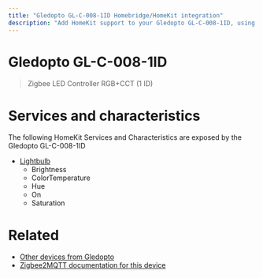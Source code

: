```yaml
---
title: "Gledopto GL-C-008-1ID Homebridge/HomeKit integration"
description: "Add HomeKit support to your Gledopto GL-C-008-1ID, using Homebridge, Zigbee2MQTT and homebridge-z2m."
---
```

<!---
This file has been GENERATED using src/docgen/docgen.ts
DO NOT EDIT THIS FILE MANUALLY!
-->
# Gledopto GL-C-008-1ID
> Zigbee LED Controller RGB+CCT (1 ID)


# Services and characteristics
The following HomeKit Services and Characteristics are exposed by
the Gledopto GL-C-008-1ID

* [Lightbulb](../../light.md)
  * Brightness
  * ColorTemperature
  * Hue
  * On
  * Saturation


# Related
* [Other devices from Gledopto](../index.md#gledopto)
* [Zigbee2MQTT documentation for this device](https://www.zigbee2mqtt.io/devices/GL-C-008-1ID.html)